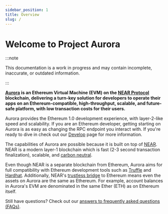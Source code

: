 ```yaml
---
sidebar_position: 1
title: Overview
slug: /
---
```


# Welcome to Project Aurora

:::note

This documentation is a work in progress and may contain incomplete, inaccurate, or outdated information.

:::

**[Aurora] is an Ethereum Virtual Machine (EVM) on the [NEAR Protocol]
blockchain, delivering a turn-key solution for developers to operate their
apps on an Ethereum-compatible, high-throughput, scalable, and future-safe
platform, with low transaction costs for their users.**

Aurora provides the Ethereum 1.0 development experience, with layer-2-like
speed and scalability. If you are an Ethereum developer, getting starting on
Aurora is as easy as changing the RPC endpoint you interact with. If you're
ready to dive in check out our [Develop] page for more information.

The capabilities of Aurora are possible because it is built on top of
[NEAR]. NEAR is a modern layer-1 blockchain which is fast (2-3 second
transaction finalization), scalable, and [carbon neutral].

Even though NEAR is a separate blockchain from Ethereum, Aurora aims for
full compatibility with Ethereum development tools such as [Truffle] and
[Hardhat]. Additionally, NEAR's [trustless bridge] to Ethereum means even
the assets on Aurora are the same as Ethereum. For example, account balances
in Aurora's EVM are denominated in the same Ether (ETH) as on Ethereum
itself.

<!-- Read more about [bridging assets from Ethereum to Aurora](learn/bridge/eth.md). -->

Still have questions? Check out our [answers to frequently asked questions
(FAQs)](develop/faq.md).

[NEAR Protocol]:  https://near.org
[NEAR]: https://near.org
[Aurora]: https://aurora.dev
[Develop]: develop/networks.md
[carbon neutral]: https://near.org/blog/near-climate-neutral-product/
[Truffle]: https://www.trufflesuite.com/truffle
[Hardhat]: https://hardhat.org
[trustless bridge]: https://near.org/bridge/
